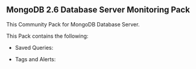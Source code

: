 MongoDB 2.6 Database Server Monitoring Pack
------------------------------------

This Community Pack for MongoDB Database Server.

This Pack contains the following:

* Saved Queries: 

* Tags and Alerts: